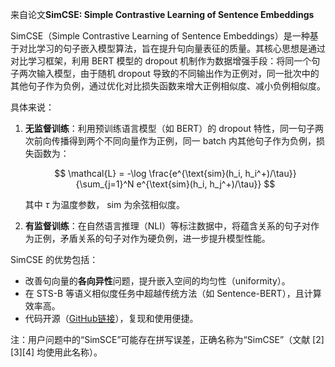 来自论文**SimCSE: Simple Contrastive Learning of Sentence Embeddings**

SimCSE（Simple Contrastive Learning of Sentence Embeddings）是一种基于对比学习的句子嵌入模型算法，旨在提升句向量表征的质量。其核心思想是通过对比学习框架，利用 BERT 模型的 dropout 机制作为数据增强手段：将同一个句子两次输入模型，由于随机 dropout 导致的不同输出作为正例对，同一批次中的其他句子作为负例，通过优化对比损失函数来增大正例相似度、减小负例相似度。

具体来说：

1. **无监督训练**：利用预训练语言模型（如 BERT）的 dropout 特性，同一句子两次前向传播得到两个不同向量作为正例，同一 batch 内其他句子作为负例，损失函数为：

   $$ \mathcal{L} = -\log \frac{e^{\text{sim}(h_i, h_i^+)/\tau}}{\sum_{j=1}^N e^{\text{sim}(h_i, h_j^+)/\tau}} $$

   其中 $\tau$ 为温度参数， $\text{sim}$ 为余弦相似度。

2. **有监督训练**：在自然语言推理（NLI）等标注数据中，将蕴含关系的句子对作为正例，矛盾关系的句子对作为硬负例，进一步提升模型性能。

SimCSE 的优势包括：

- 改善句向量的**各向异性**问题，提升嵌入空间的均匀性（uniformity）。
- 在 STS-B 等语义相似度任务中超越传统方法（如 Sentence-BERT），且计算效率高。
- 代码开源（[GitHub链接](https://github.com/princeton-nlp/SimCSE)），复现和使用便捷。

注：用户问题中的“SimSCE”可能存在拼写误差，正确名称为“SimCSE”（文献 [2][3][4] 均使用此名称）。